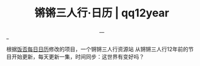 <div align="center" markdown="1">
  <h1>锵锵三人行·日历 | qq12year</h1>
__</div>_

根据[饭否每日日历](https://github.com/movii/Vue-Fanfou-Daily)修改的项目，一个锵锵三人行资源站
从锵锵三人行12年前的节目开始更新，每天更新一集，时间同步：这世界有变好吗？

